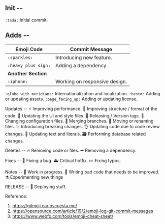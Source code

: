 ## Init --
`:tada:` Initial commit.

## Adds --
| Emoji Code  | Commit Message |
| ------------- | ------------- |
| `:sparkles:`  | Introducing new feature. |
| `:heavy_plus_sign:`  | Adding a dependency.  |
| **Another Section** |
| `:iphone:` | Working on responsive design. |
 
 
 
`:globe_with_meridians:` Internationalization and localization.
`:bento:` Adding or updating assets.
`:page_facing_up:` Adding or updating license.

Updates --
:zap: Improving performance.
:art: Improving structure / format of the code.
:lipstick: Updating the UI and style files.
:bookmark: Releasing / Version tags.
:wrench: Changing configuration files.
:twisted_rightwards_arrows: Merging branches.
:truck: Moving or renaming files.
:boom: Introducing breaking changes.
:ok_hand: Updating code due to code review changes.
:speech_balloon: Updating text and literals.
:card_file_box: Performing database related changes.

Deletes --
:fire: Removing code or files.
:heavy_minus_sign: Removing a dependency.

Fixes --
:bug: Fixing a bug.
:ambulance: Critical hotfix.
:pencil2: Fixing typos.

Notes --
:construction: Work in progress.
:poop: Writing bad code that needs to be improved.
:alembic: Experimenting new things

RELEASE --
:rocket: Deploying stuff.

Reference:
1. https://gitmoji.carloscuesta.me/
2. https://opensource.com/article/19/2/emoji-log-git-commit-messages
3. https://www.webfx.com/tools/emoji-cheat-sheet/
